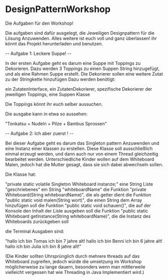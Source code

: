 # DesignPatternWorkshop

Die Aufgaben für den Workshop!

Die aufgaben sind dafür ausgelegt, die Jeweiligen Designpattern für die Lösung Anzuwenden. Alles weitere ist euch voll und ganz überlassen! 
ihr könnt das Projekt herunterladen und benutzen.

-- Aufgabe 1: Leckere Suppe! --

In der ersten Aufgabe geht es darum eine Suppe mit Toppings zu Dekorieren. Dazu werden 3 Toppings zu einen Suppen String hinzugefügt, und als eine Rahmen Suppe erstellt. Die Dekorierer sollen eine weitere Zutat zu der Stringkette hinzufügen
Dazu werden benötigt:

ein ZutatenInterface, 
ein ZutatenDekorierer,
spezifische Dekorierer der jeweiligen Toppings,
eine Suppen Klasse

Die Toppings könnt ihr euch selber aussuchen.

Die ausgabe kann in etwa so aussehen:

"Tonkatsu + Nudeln + Pilze + Bambus Sprossen"




-- Aufgabe 2: Ich aber zuerst ! -- 

Bei dieser Aufgabe geht es darum das Singleton pattern Anzuwenden und eine Instanz einer klassen zu erstellen. Diese Klasse soll ausschließlich einmal erzeugt werden, und dann auch nur von einem Thread gleichzeitig bearbeitet werden. 
Unterschiedliche Kinder wollen auf dem Whiteboard Malen, jedoch hat die Mutter gesagt, dass sie sich dabei abwechseln sollen.

Die Klasse hat:

"private static volatile Singleton Whiteboard instanze;"
eine String Liste "geschriebenes"
ein String "whiteboardName"
die Funktion "private Whiteboard(String whiteboardName)", die als getter dient
die Funktion "public static void malen(String wort)", die einen String dem Array hinzufügen soll
die Funktion "public static void schauen()", die auf der Konsole den Inhalt der Liste ausgeben soll
die Funktion "public static Whiteboard getInstance(String whiteboardName)", die die Instanz des Whiteboards zurückgeben soll


die Terminal Ausgaben sind:

"hallo ich bin Tomas ich bin 7 jahre alt!
hallo ich bin Benni ich bin 6 jahre alt!
hallo ich bin Julia ich bin 8 jahre alt!"







(Die Kinder sollten Uhrsprünglich durch mehrere threads auf das Whiteboard zugreifen, jedoch würde die umsetzung im Workshop möglicherweise zu lange dauern, besonders wenn man mittlerweile vielleicht vergessen hat wie Threading in Java Implementiert wird.)




